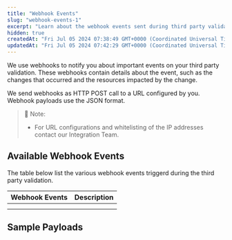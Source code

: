 ```yaml
---
title: "Webhook Events"
slug: "webhook-events-1"
excerpt: "Learn about the webhook events sent during third party validation."
hidden: true
createdAt: "Fri Jul 05 2024 07:38:49 GMT+0000 (Coordinated Universal Time)"
updatedAt: "Fri Jul 05 2024 07:42:29 GMT+0000 (Coordinated Universal Time)"
---
```

We use webhooks to notify you about important events on your third party validation. These webhooks contain details about the event, such as the changes that occurred and the resources impacted by the change.

We send webhooks as HTTP POST call to a URL configured by you. Webhook payloads use the JSON format.

> 📘 Note:
> 
> - For URL configurations and whitelisting of the IP addresses contact our Integration Team.

## Available Webhook Events

The table below list the various webhook events triggerd during the third party validation.

| Webhook Events | Description |
| :------------- | :---------- |
|                |             |
|                |             |

## Sample Payloads
